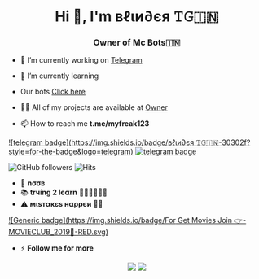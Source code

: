 <h1 align="center">Hi 👋, I'm вℓιи∂єя 𝚃𝙶🇮🇳</h1>
<h3 align="center">Owner of Mc Bots🇮🇳</h3>

- 🔭 I’m currently working on [Telegram](t.me/myfreak123)

- 🌱 I’m currently learning 

- Our bots [Click here](https://t.me/Movies_Club_2019)

- 👨‍💻 All of my projects are available at [Owner](t.me/myfreak123)

- 📫 How to reach me **t.me/myfreak123**

[![telegram badge](https://img.shields.io/badge/вℓιи∂єя 𝚃𝙶🇮🇳-30302f?style=for-the-badge&logo=telegram)](https://telegram.dog/myfreak123)
[![telegram badge](https://img.shields.io/badge/★Ⓜ️🌀𝚅𝙸𝙴𝚂_𝙲𝙻𝚄𝙱_𝟸⭕️𝟷𝟿™★-30302f?style=for-the-badge)](https://Movies_Club_2019)


![GitHub followers](https://img.shields.io/github/followers/Sreejithmadmax?style=social)      ![Hits](https://hits.seeyoufarm.com/api/count/incr/badge.svg?url=https://github.com/Sreejithmadmax/)

- 🌚 <b>nσσв</b>
- 📚 <b>trчíng 2 lєαrn</b> 🚶🏻‍♂️🚶🏻‍♂️
- ⚠️ <b>мιѕтαкєѕ нαρρєи</b> 🤷‍♂️


[![Generic badge](https://img.shields.io/badge/For Get Movies Join 👉-MOVIECLUB_2019🌹-RED.svg)](https://telegram.dog/Movies_Club_2019) 

 
-  ⚡ **Follow me for more**
 
 <p align="center">
    <img src="https://github-readme-stats.vercel.app/api?username=Sreejithmadmax&show_icons=true&title_color=00AEDDFF&text_color=FCFCFC&icon_color=00AEDDFF&bg_color=151515&border_color=FCFCFC&border_radius=8&include_all_commits=true&count_private=true"/>
    <img src="http://github-readme-streak-stats.herokuapp.com?user=Sreejithmadmax&background=151515&currStreakNum=FFFFFF&border=FFFFFF&stroke=FFFFFF&ring=00AEDD&fire=00AEDD&sideNums=FFFFFF&currStreakLabel=00AEDD&sideLabels=FFFFFF&dates=FFFFFF"/>
</p>
 
 
